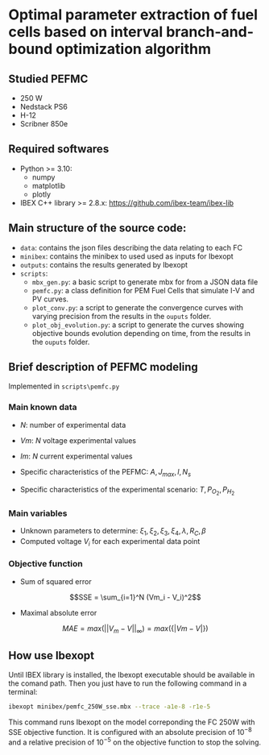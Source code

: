 # Optimal parameter extraction of fuel cells based on interval branch-and-bound optimization algorithm

## Studied PEFMC

- 250 W
- Nedstack PS6
- H-12
- Scribner 850e

## Required softwares

- Python >= 3.10:
  - numpy
  - matplotlib
  - plotly
- IBEX C++ library >= 2.8.x: https://github.com/ibex-team/ibex-lib

## Main structure of the source code:

- `data`: contains the json files describing the data relating to each FC
- `minibex`: contains the minibex to used used as inputs for Ibexopt
- `outputs`: contains the results generated by Ibexopt
- `scripts`:
  - `mbx_gen.py`: a basic script to generate mbx for from a JSON data file
  - `pemfc.py`: a class definition for PEM Fuel Cells that simulate I-V and PV curves.
  - `plot_conv.py`: a script to generate the convergence curves with varying precision from the results in the `ouputs` folder.
  - `plot_obj_evolution.py`: a script to generate the curves showing objective bounds evolution depending on time, from the results in the `ouputs` folder.

## Brief description of PEFMC modeling

Implemented in `scripts\pemfc.py`

### Main known data

- $N$: number of experimental data
- $Vm$: $N$ voltage experimental values
- $Im$: $N$ current experimental values

- Specific characteristics of the PEFMC: $A, J_{max}, l, N_s$
- Specific characteristics of the experimental scenario: $T, P_{O_2}, P_{H_2}$

### Main variables

- Unknown parameters to determine: $\xi_1, \xi_2, \xi_3, \xi_4, \lambda, R_C, \beta$
- Computed voltage $V_i$ for each experimental data point

### Objective function

- Sum of squared error

$$SSE = \sum_{i=1}^N (Vm_i - V_i)^2$$


- Maximal absolute error

$$MAE = max(||V_m - V||_{\infty}) = max(\{|Vm - V|\})$$

## How use Ibexopt

Until IBEX library is installed, the Ibexopt executable should be available in the comand path. Then you just have to run the following command in a terminal:

```bash
ibexopt minibex/pemfc_250W_sse.mbx --trace -a1e-8 -r1e-5
```

This command runs Ibexopt on the model correponding the FC 250W with SSE objective function. It is configured with an absolute precision of $10^{-8}$ and a relative precision of $10^{-5}$ on the objective function to stop the solving.
